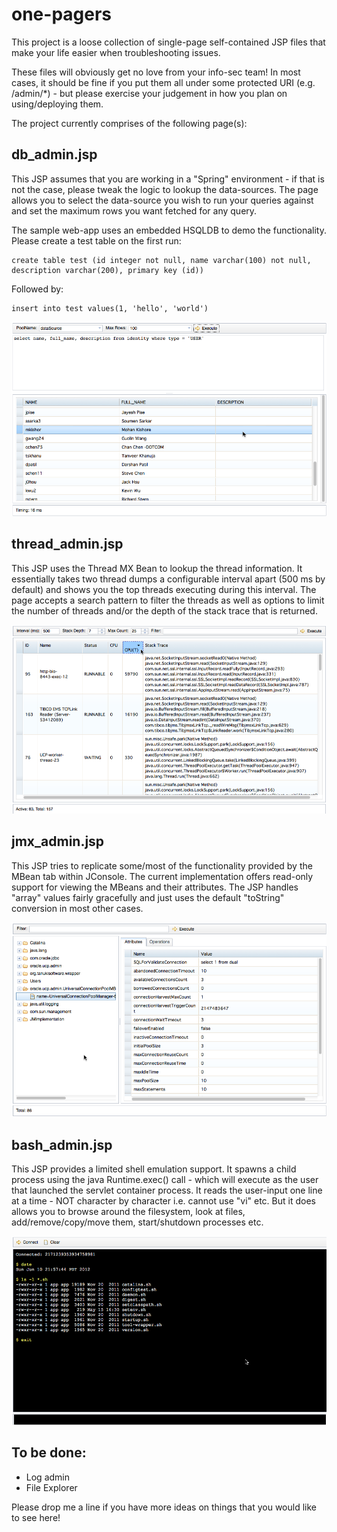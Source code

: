 one-pagers
==========

This project is a loose collection of single-page self-contained JSP files that make your life easier when troubleshooting issues. 

These files will obviously get no love from your info-sec team! In most cases, it should be fine if you put them all under some 
protected URI (e.g. /admin/\*) - but please exercise your judgement in how you plan on using/deploying them.

The project currently comprises of the following page(s):


db_admin.jsp
------------

This JSP assumes that you are working in a "Spring" environment - if that is not the case, please tweak the logic to lookup the 
data-sources. The page allows you to select the data-source you wish to run your queries against and set the maximum rows you 
want fetched for any query. 

The sample web-app uses an embedded HSQLDB to demo the functionality. Please create a test table on the first run:

    create table test (id integer not null, name varchar(100) not null, description varchar(200), primary key (id))

Followed by:

    insert into test values(1, 'hello', 'world')

![DB Admin](https://github.com/mohankishore/one-pagers/raw/master/img/db_admin.png)


thread_admin.jsp
----------------

This JSP uses the Thread MX Bean to lookup the thread information. It essentially takes two thread dumps a configurable interval
apart (500 ms by default) and shows you the top threads executing during this interval. The page accepts a search pattern to 
filter the threads as well as options to limit the number of threads and/or the depth of the stack trace that is returned.
 
![Thread Admin](https://github.com/mohankishore/one-pagers/raw/master/img/thread_admin.png)
 

jmx_admin.jsp
-------------

This JSP tries to replicate some/most of the functionality provided by the MBean tab within JConsole. The current implementation
offers read-only support for viewing the MBeans and their attributes. The JSP handles "array" values fairly gracefully and just
uses the default "toString" conversion in most other cases.

![JMX Admin](https://github.com/mohankishore/one-pagers/raw/master/img/jmx_admin.png)


bash_admin.jsp
--------------

This JSP provides a limited shell emulation support. It spawns a child process using the java Runtime.exec() call - which will
execute as the user that launched the servlet container process. It reads the user-input one line at a time - NOT character by
character i.e. cannot use "vi" etc. But it does allows you to browse around the filesystem, look at files, add/remove/copy/move
them, start/shutdown processes etc.

![Bash Admin](https://github.com/mohankishore/one-pagers/raw/master/img/bash_admin.png)



To be done:
-----------

* Log admin
* File Explorer

Please drop me a line if you have more ideas on things that you would like to see here!